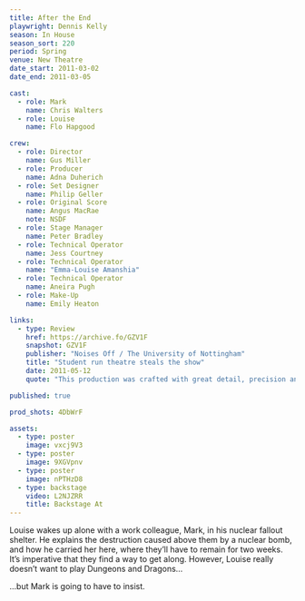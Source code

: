 ```yaml
---
title: After the End
playwright: Dennis Kelly
season: In House
season_sort: 220
period: Spring
venue: New Theatre
date_start: 2011-03-02
date_end: 2011-03-05

cast:
  - role: Mark
    name: Chris Walters
  - role: Louise
    name: Flo Hapgood

crew:
  - role: Director
    name: Gus Miller
  - role: Producer
    name: Adna Duherich
  - role: Set Designer
    name: Philip Geller
  - role: Original Score
    name: Angus MacRae
    note: NSDF
  - role: Stage Manager
    name: Peter Bradley
  - role: Technical Operator
    name: Jess Courtney
  - role: Technical Operator
    name: "Emma-Louise Amanshia"
  - role: Technical Operator
    name: Aneira Pugh
  - role: Make-Up
    name: Emily Heaton

links:
  - type: Review
    href: https://archive.fo/GZV1F
    snapshot: GZV1F
    publisher: "Noises Off / The University of Nottingham"
    title: "Student run theatre steals the show"
    date: 2011-05-12
    quote: "This production was crafted with great detail, precision and acute awareness of pace, but at the same time portrayed moments of immense emotional drama."

published: true

prod_shots: 4DbWrF

assets:
  - type: poster
    image: vxcj9V3
  - type: poster
    image: 9XGVpnv
  - type: poster
    image: nPTHzD8
  - type: backstage
    video: L2NJZRR
    title: Backstage At
---
```


Louise wakes up alone with a work colleague, Mark, in his nuclear fallout shelter.
He explains the destruction caused above them by a nuclear bomb, and how he carried her here, where they’ll have to remain for two weeks.
It’s imperative that they find a way to get along. However, Louise really doesn’t want to play Dungeons and Dragons…

…but Mark is going to have to insist.
